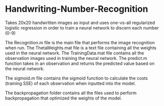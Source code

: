 # Handwriting-Number-Recognition
Takes 20x20 handwritten images as input and uses one-vs-all regularized logistic regression in order to train a neural network to discern each number (0-9)

The Recognition.m file is the main file that performs the image recognition when run.
The ThetaWeights.mat file is a text file containing all the weights used in the neural network.
The TrainingData.mat file contains all the observation images used in training the neural network.
The predict.m function takes in an observation and returns the predicted value based on the neural network.

The sigmoid.m file contains the sigmoid function to calculate the costs (training SSE) of each observation when inputted into the model.

The backpropagation folder contains all the files used to perform backpropagation that optimized the weights of the model.
